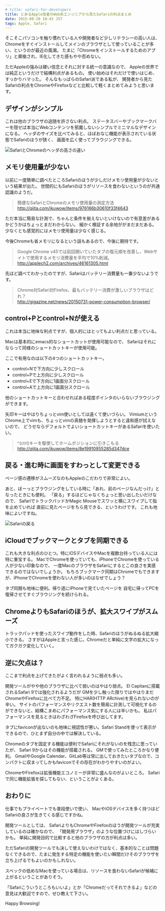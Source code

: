 ```yaml
---
# title: safari-for-developers
title: とあるApple信者のWeb系エンジニアから見たSafariの利点まとめ
date: 2015-09-20 10:43 JST
tags: Apple, Safari
---
```


そこそこパソコンを触り慣れている人や開発者など少しリテラシーの高い人は、
Chromeをすぐインストールしてメインのブラウザとして使っていることが多い、というのが最近の風潮。
たまに「Chromeをインストールするためのアプリ」と揶揄され、IE化してきた感もやや否めない。

ただAppleの強みは硬い信念とそれに対する統一の意識なので、
Appleの世界では純正というだけで結構利点があるもの。
使い始めはそれだけで使いはじめ、すっかりハマった。
そんなもっぱらのSafari派である私が、
開発者から見たSafariの利点をChromeやFirefoxなどと比較して軽くまとめてみようと思います。

## デザインがシンプル

これは他のブラウザの追随を許さない利点。
ステータスバーやブックマークバーを隠せば本当にWebコンテンツを邪魔しないシンプルでミニマルなデザインになる。
ヘッダのサイズを比べてみると、ほぼおなじ機能が表示されている状態でSafariのほうが狭く、
画面を広く使ってブラウジングできる。

![SafariとChromeのヘッダの高さの違い](/img/2015-09-20_safar_chrome_header.png)

## メモリ使用量が少ない


以前に一度簡単に調べたところSafariのほうが少しだけメモリ使用量が少ないという結果が出た。
世間的にもSafariのほうがリソースを食わないというのが共通認識のようだ。

> 簡便なSafariとChromeのメモリ使用量の測定方法  
> http://qiita.com/ikuwow/items/976166b30610f33f4643

ただ本当に簡易な計測で、ちゃんと条件を揃えないといけないので有意差があるかどうかはちょっとまだわからない。
細かく検証する余地ががまだまだある。
少なくとも感覚的にはメモリ使用量は少なく感じる。

今後Chromeも省メモリになるという話もあるので、今後に期待です。

> Google Chrome v45では前回開いていたタブの復元順を改善し、Webサイトで使用するメモリ消費量を平均で10%削減。  
> http://applech2.com/archives/46161305.html

先ほど調べてわかったのですが、Safariはバッテリー消費量も一番少ないようです。

> Chrome対Safari対Firefox、最もバッテリー消費が激しいブラウザはどれ？  
> http://gigazine.net/news/20150731-power-consumption-browser/

## control+Pとcontrol+Nが使える

これは本当に地味な利点ですが、個人的にはとってもよい利点だと思っている。

Macは基本的にemacs的なショートカットが使用可能なので、
Safariはそれにならって同様のショートカットキーが使用可能。

ここで有用なのは以下の4つのショートカットキー。

* control+Nで下方向に少しスクロール
* control+Pで上方向に少しスクロール
* control+Eで下方向に1画面分スクロール
* control+Aで上方向に1画面分スクロール

他のショートカットキーと合わせればある程度ポインタのいらないブラウジングができます。

矢印キーはやはりちょっとvim使いとしては遠くて使いづらい。
VimiumというChrome上でvimも、ちょっとvimの真髄を発揮しようとすると違和感が拭えないので、
どうせならデフォルトでよいショートカットキーがあるSafariを使いたい。

> ^(ctrl)キーを駆使してホームポジションに引きこもる  
> http://qiita.com/ikuwow/items/8e19910955285d347dce

## 戻る・進む時に画面をすわっとして変更できる

ページ感の遷移がスムーズなのもAppleのこだわりで非常によい。

あと、ぼーっとブラウジングをしている時に「あれ、前のページなんだっけ」となったときにも便利。
「戻る」するほどじゃなくちょっと思い出したいだけなので、
SafariでトラックパッドかMagic Mouseでスワッと横にスワイプして指を止めていれば
直前に見たページをちら見できる、というわけです。
これも地味によいですね。

![Safariの戻る](/img/2015-09-20_safari_back.png)

## iCloudでブックマークとタブを同期できる

これも大きな利点のひとつ。特にiOSデバイスやMacを複数台持っている人には特に重宝する。 MacでChromeを使っていても、iPhoneでChromeを使っている人が少ない印象なので、
一度MacのブラウザをSafariにするとこの良さを実感できるのではないでしょうか。
もちろブックマーク同期はChromeでもできますが、iPhoneでChromeを使わない人が多いのはなぜでしょう？

タブ同期も地味に便利。帰り道にiPhoneで見ていたページを
自宅に帰ってPCを復帰させてすぐブラウジングを続けられる。

## ChromeよりもSafariのほうが、拡大スワイプがスムーズ

トラックパッドを使ったスワイプ動作をした時、Safariのほうがぬるぬる拡大縮小できる。
さすがはAppleと言った感じ。Chromeだと単純に文字の拡大になってガクガク変化していく。

## 逆に欠点は？

ここまで利点を上げてきたがよく言われるように弱点も多い。

開発ツールがやや他のブラウザに比べて弱いのはやはり弱点。
El Capitanに搭載されるSafari 9では強化されるようだが
GMを少し触った限りではやはりまだChromeやFirefoxに比べて力不足。
特にHAR(HTTP ARchive)を見られないのが辛い。
サイトのパフォーマンスやリクエスト数を簡易に計測して可視化するのができないと、結構こまめにパフォーマンス気にする人には辛いかも。
私はパフォーマンスを見るときはわざわざFirefoxを呼び出してます。

タブにfaviconが出ないのも地味に視認性が悪い。Safari Standを使って表示ができるので、ひとまず自分の中では解決している。

Chromeのタブを固定する機能は便利でSafariにそれがないのを残念に思っていたが、
Safari 9からはその機能が搭載される。
GMで使ってみたところかなり便利。
GmailやGoogle Calendar、GitLab等は常に出しておきたいタブなので、コンパクトに収まってしかもfaviconでその存在がわかりやすいのがよい。

ChromeやFirefoxは拡張機能エコノミーが非常に盛んなのがよいところ。
Safariで同じ機能拡張を探してもない、ということがよくある。

## おわりに

仕事でもプライベートでも普段使いで使い、
MacやiOSデバイスを多く持つほどSafariの良さが生きてくる感じですかね。

開発ツールとしては、
SafariよりもChromeやFirefoxのほうが開発ツールが充実しているのは確かなので、
「開発用ブラウザ」のような位置づけにはしづらいかも。
単純に開発目的で比較すると他のブラウザの方が利点は多い。

ただSafariの開発ツールでも決して使えないわけではなく、基本的なことは問題なくできるので、たまに発生する特定の機能を使いたい瞬間だけそのブラウザを立ち上げるでもよいのかもしれない。

スペックの低めなMacを使っている場合は、リソースを食わないSafariが候補に上がるということがありそう。

「Safariこういうところもいいよ」とか「Chromeだってそれできるよ」などの意見は大歓迎ですので、ぜひ教えて下さい。

Happy Browsing!



